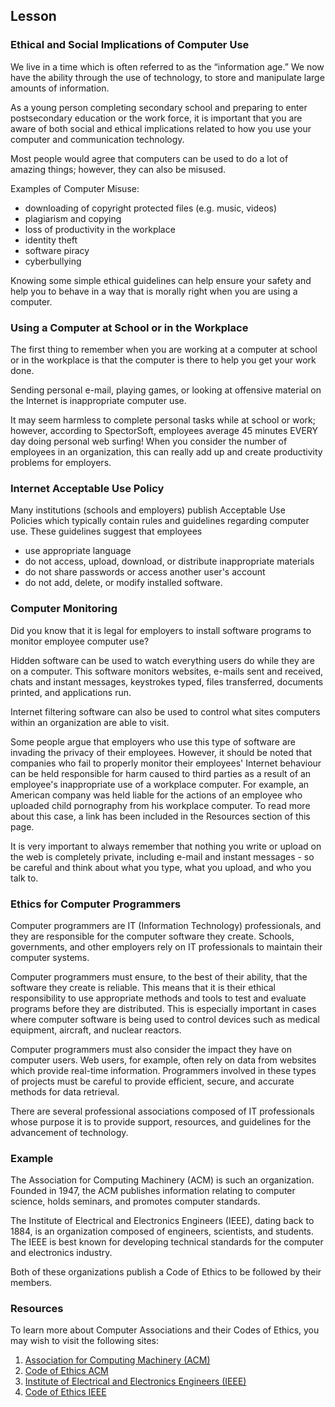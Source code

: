 ## Lesson

### Ethical and Social Implications of Computer Use

We live in a time which is often referred to as the “information age.” We now have the ability through the use of technology, to store and manipulate large amounts of information.

As a young person completing secondary school and preparing to enter postsecondary education or the work force, it is important that you are aware of both social and ethical implications related to how you use your computer and communication technology.

Most people would agree that computers can be used to do a lot of amazing things; however, they can also be misused.

Examples of Computer Misuse:
* downloading of copyright protected files (e.g. music, videos)
* plagiarism and copying
* loss of productivity in the workplace
* identity theft
* software piracy
* cyberbullying

Knowing some simple ethical guidelines can help ensure your safety and help you to behave in a way that is morally right when you are using a computer.

### Using a Computer at School or in the Workplace

The first thing to remember when you are working at a computer at school or in the workplace is that the computer is there to help you get your work done.

Sending personal e-mail, playing games, or looking at offensive material on the Internet is inappropriate computer use.

It may seem harmless to complete personal tasks while at school or work; however, according to SpectorSoft, employees average 45 minutes EVERY day doing personal web surfing! When you consider the number of employees in an organization, this can really add up and create productivity problems for employers.

### Internet Acceptable Use Policy

Many institutions (schools and employers) publish Acceptable Use Policies which typically contain rules and guidelines regarding computer use. These guidelines suggest that employees

* use appropriate language
* do not access, upload, download, or distribute inappropriate materials
* do not share passwords or access another user's account
* do not add, delete, or modify installed software.

### Computer Monitoring

Did you know that it is legal for employers to install software programs to monitor employee computer use?

Hidden software can be used to watch everything users do while they are on a computer. This software monitors websites, e-mails sent and received, chats and instant messages, keystrokes typed, files transferred, documents printed, and applications run.

Internet filtering software can also be used to control what sites computers within an organization are able to visit.

Some people argue that employers who use this type of software are invading the privacy of their employees. However, it should be noted that companies who fail to properly monitor their employees' Internet behaviour can be held responsible for harm caused to third parties as a result of an employee's inappropriate use of a workplace computer. For example, an American company was held liable for the actions of an employee who uploaded child pornography from his workplace computer. To read more about this case, a link has been included in the Resources section of this page.

It is very important to always remember that nothing you write or upload on the web is completely private, including e-mail and instant messages - so be careful and think about what you type, what you upload, and who you talk to.

### Ethics for Computer Programmers

Computer programmers are IT (Information Technology) professionals, and they are responsible for the computer software they create. Schools, governments, and other employers rely on IT professionals to maintain their computer systems.

Computer programmers must ensure, to the best of their ability, that the software they create is reliable. This means that it is their ethical responsibility to use appropriate methods and tools to test and evaluate programs before they are distributed. This is especially important in cases where computer software is being used to control devices such as medical equipment, aircraft, and nuclear reactors.

Computer programmers must also consider the impact they have on computer users. Web users, for example, often rely on data from websites which provide real-time information. Programmers involved in these types of projects must be careful to provide efficient, secure, and accurate methods for data retrieval.

There are several professional associations composed of IT professionals whose purpose it is to provide support, resources, and guidelines for the advancement of technology.

### Example

The Association for Computing Machinery (ACM) is such an organization. Founded in 1947, the ACM publishes information relating to computer science, holds seminars, and promotes computer standards.

The Institute of Electrical and Electronics Engineers (IEEE), dating back to 1884, is an organization composed of engineers, scientists, and students. The IEEE is best known for developing technical standards for the computer and electronics industry.

Both of these organizations publish a Code of Ethics to be followed by their members.

### Resources

<p>To learn more about Computer Associations and their Codes of Ethics, you may wish to visit the following sites:</p>
<ol>
<li><a href="http://www.acm.org/" target="_blank" rel="noopener">Association for Computing Machinery (ACM)</a></li>
<li><a href="http://www.acm.org/about/code-of-ethics?searchterm=ETHICS" target="_blank" rel="noopener">Code of Ethics ACM</a></li>
<li><a href="http://www.ieee.org/" target="_blank" rel="noopener">Institute of Electrical and Electronics Engineers (IEEE)</a></li>
<li><a href="http://www.ieee.org/portal/cms_docs/about/CoE_poster.pdf" target="_blank" rel="noopener">Code of Ethics IEEE</a></li>
</ol>
